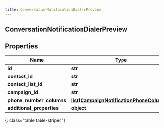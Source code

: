 ```yaml
---
title: ConversationNotificationDialerPreview
---
```

## ConversationNotificationDialerPreview

## Properties

|Name | Type | Description | Notes|
|------------ | ------------- | ------------- | -------------|
| **id** | **str** |  | [optional] |
| **contact_id** | **str** |  | [optional] |
| **contact_list_id** | **str** |  | [optional] |
| **campaign_id** | **str** |  | [optional] |
| **phone_number_columns** | [**list[CampaignNotificationPhoneColumns]**](CampaignNotificationPhoneColumns.html) |  | [optional] |
| **additional_properties** | **object** |  | [optional] |
{: class="table table-striped"}



